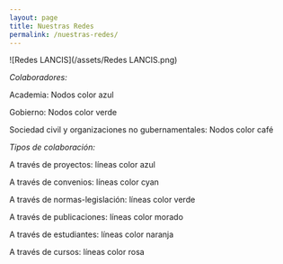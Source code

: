 ```yaml
---
layout: page
title: Nuestras Redes
permalink: /nuestras-redes/
---
```


![Redes LANCIS](/assets/Redes LANCIS.png)


*Colaboradores:*

Academia: Nodos color azul

Gobierno: Nodos color verde

Sociedad civil y organizaciones no gubernamentales: Nodos color café



*Tipos de colaboración:*

A través de proyectos: líneas color azul

A través de convenios: líneas color cyan

A través de normas-legislación: líneas color verde

A través de publicaciones: líneas color morado

A través de estudiantes: líneas color naranja

A través de cursos: líneas color rosa
